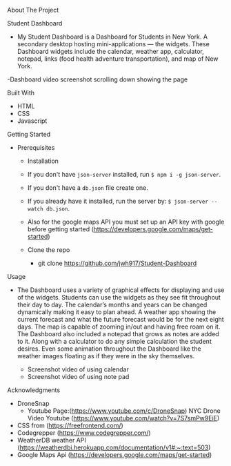About The Project

Student Dashboard 

- My Student Dashboard is a Dashboard for Students in New York. A secondary desktop hosting mini-applications — the widgets. These Dashboard widgets include the calendar, weather app, calculator, notepad, links (food health adventure transportation), and map of New York.

-Dashboard video screenshot scrolling down showing the page

Built With
  - HTML
  - CSS
  - Javascript

Getting Started

  - Prerequisites

    - Installation

    - If you don't have `json-server` installed, run `$ npm i -g json-server`.

    - If you don't have a `db.json` file create one.

    - If you already have it installed, run the server by: `$ json-server --watch db.json`.

    - Also for the google maps API you must set up an API key with google before getting started (https://developers.google.com/maps/get-started)

    - Clone the repo
      - git clone https://github.com/jwh917/Student-Dashboard


Usage

  - The Dashboard uses a variety of graphical effects for displaying and use of the widgets. Students can use the widgets as they see fit throughout their day to day. The calendar’s months and years can be changed dynamically making it easy to plan ahead. A weather app showing the current forecast and what the future forecast would be for the next eight days. The map is capable of zooming in/out and having free roam on it. The Dashboard also included a notepad that grows as notes are added to it. Along with a calculator to do any simple calculation the student desires. Even some animation throughout the Dashboard like the weather images floating as if they were in the sky themselves.

    - Screenshot video of using calendar 
    - Screenshot video of using note pad   

Acknowledgments

  - DroneSnap
    - Youtube Page:(https://www.youtube.com/c/DroneSnap) NYC Drone Video     Youtube (https://www.youtube.com/watch?v=7S7smPw9EiE)
  - CSS from (https://freefrontend.com/)
  - Codegrepper (https://www.codegrepper.com/)
  - WeatherDB weather API (https://weatherdbi.herokuapp.com/documentation/v1#:~:text=503)
  - Google Maps Api (https://developers.google.com/maps/get-started)
  